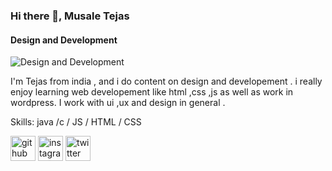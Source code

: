 ### Hi there 👋, Musale Tejas 
#### Design and Development 
![Design and Development ](https://pbs.twimg.com/profile_images/1431914335119425548/NBvlsNdl_400x400.jpg)

I'm Tejas from india , and i do content on design and developement . i really enjoy learning web developement like html ,css ,js as well as work in wordpress. I work with ui ,ux and design in general .

Skills: java /c / JS / HTML / CSS


[<img src='https://cdn.jsdelivr.net/npm/simple-icons@3.0.1/icons/github.svg' alt='github' height='40'>](https://github.com/MusaleTejas)  [<img src='https://cdn.jsdelivr.net/npm/simple-icons@3.0.1/icons/instagram.svg' alt='instagram' height='40'>](https://www.instagram.com/musale_tejas_001/)  [<img src='https://cdn.jsdelivr.net/npm/simple-icons@3.0.1/icons/twitter.svg' alt='twitter' height='40'>](https://twitter.com/@TejasMusale10)  



